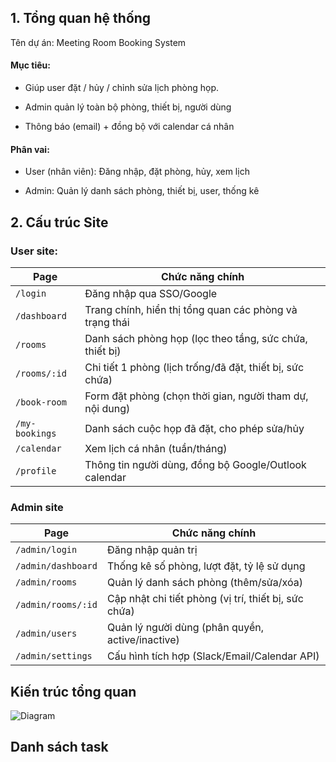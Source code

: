 ## 1. Tổng quan hệ thống

Tên dự án: Meeting Room Booking System

#### Mục tiêu:

- Giúp user đặt / hủy / chỉnh sửa lịch phòng họp.

- Admin quản lý toàn bộ phòng, thiết bị, người dùng

- Thông báo (email) + đồng bộ với calendar cá nhân

#### Phân vai:

- User (nhân viên): Đăng nhập, đặt phòng, hủy, xem lịch

- Admin: Quản lý danh sách phòng, thiết bị, user, thống kê

## 2. Cấu trúc Site

### User site:

| Page           | Chức năng chính                                          |
| -------------- | -------------------------------------------------------- |
| `/login`       | Đăng nhập qua SSO/Google                                 |
| `/dashboard`   | Trang chính, hiển thị tổng quan các phòng và trạng thái  |
| `/rooms`       | Danh sách phòng họp (lọc theo tầng, sức chứa, thiết bị)  |
| `/rooms/:id`   | Chi tiết 1 phòng (lịch trống/đã đặt, thiết bị, sức chứa) |
| `/book-room`   | Form đặt phòng (chọn thời gian, người tham dự, nội dung) |
| `/my-bookings` | Danh sách cuộc họp đã đặt, cho phép sửa/hủy              |
| `/calendar`    | Xem lịch cá nhân (tuần/tháng)                            |
| `/profile`     | Thông tin người dùng, đồng bộ Google/Outlook calendar    |

### Admin site

| Page               | Chức năng chính                                      |
| ------------------ | ---------------------------------------------------- |
| `/admin/login`     | Đăng nhập quản trị                                   |
| `/admin/dashboard` | Thống kê số phòng, lượt đặt, tỷ lệ sử dụng           |
| `/admin/rooms`     | Quản lý danh sách phòng (thêm/sửa/xóa)               |
| `/admin/rooms/:id` | Cập nhật chi tiết phòng (vị trí, thiết bị, sức chứa) |
| `/admin/users`     | Quản lý người dùng (phân quyền, active/inactive)     |
| `/admin/settings`  | Cấu hình tích hợp (Slack/Email/Calendar API)         |

## Kiến trúc tổng quan

![Diagram](./Untitled%20diagram-2025-10-21-022257.png)

## Danh sách task
